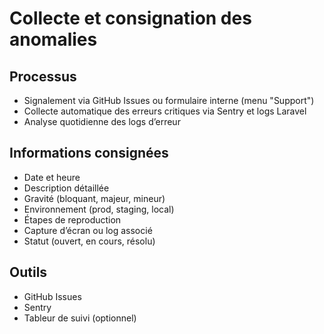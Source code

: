 # Collecte et consignation des anomalies

## Processus
- Signalement via GitHub Issues ou formulaire interne (menu "Support")
- Collecte automatique des erreurs critiques via Sentry et logs Laravel
- Analyse quotidienne des logs d’erreur

## Informations consignées
- Date et heure
- Description détaillée
- Gravité (bloquant, majeur, mineur)
- Environnement (prod, staging, local)
- Étapes de reproduction
- Capture d’écran ou log associé
- Statut (ouvert, en cours, résolu)

## Outils
- GitHub Issues
- Sentry
- Tableur de suivi (optionnel)
